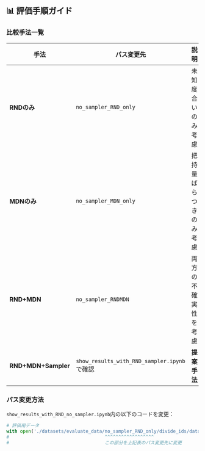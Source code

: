 ## 📊 評価手順ガイド

### 比較手法一覧

| 手法 | パス変更先 | 説明 |
|------|------------|------|
| **RNDのみ** | `no_sampler_RND_only` | 未知度合いのみ考慮 |
| **MDNのみ** | `no_sampler_MDN_only` | 把持量ばらつきのみ考慮 |
| **RND+MDN** | `no_sampler_RNDMDN` | 両方の不確実性を考慮 |
| **RND+MDN+Sampler** | `show_results_with_RND_sampler.ipynb`で確認 | **提案手法** |

### パス変更方法

`show_results_with_RND_no_sampler.ipynb`内の以下のコードを変更：

```python
# 評価用データ
with open('./datasets/evaluate_data/no_sampler_RND_only/divide_ids/data_test_100.pickle', mode='br') as fi:
#                                   ^^^^^^^^^^^^^^^^^^
#                                   この部分を上記表のパス変更先に変更
```
